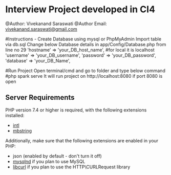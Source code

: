 # Interview Project developed in CI4
@Author: Vivekanand Saraswati
@Author Email: vivekanand.saraswati@gmail.com

#Instructions - 
Create Database using mysql or PhpMyAdmin
Import table via db.sql
Change below Database details in app/Config/Database.php from line no 29
'hostname' => 'your_DB_host_name', #for local it is localhost
'username' => 'your_DB_username',
'password' => 'your_DB_password',
'database' => 'your_DB_Name',

#Run Project
Open terminal/cmd and go to folder and type below command
#php spark serve
It will run project on http://localhost:8080 if port 8080 is open

## Server Requirements

PHP version 7.4 or higher is required, with the following extensions installed:

- [intl](http://php.net/manual/en/intl.requirements.php)
- [mbstring](http://php.net/manual/en/mbstring.installation.php)

Additionally, make sure that the following extensions are enabled in your PHP:

- json (enabled by default - don't turn it off)
- [mysqlnd](http://php.net/manual/en/mysqlnd.install.php) if you plan to use MySQL
- [libcurl](http://php.net/manual/en/curl.requirements.php) if you plan to use the HTTP\CURLRequest library
